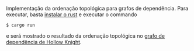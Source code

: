 Implementação da ordenação topológica para grafos de dependência. Para executar, basta [instalar o rust](https://www.rust-lang.org/tools/install) e executar o commando

```
$ cargo run
```

e será mostrado o resultado da ordenação topológica no [grafo de dependência de Hollow Knight](Grafo_Hollow_Knight.pdf).
